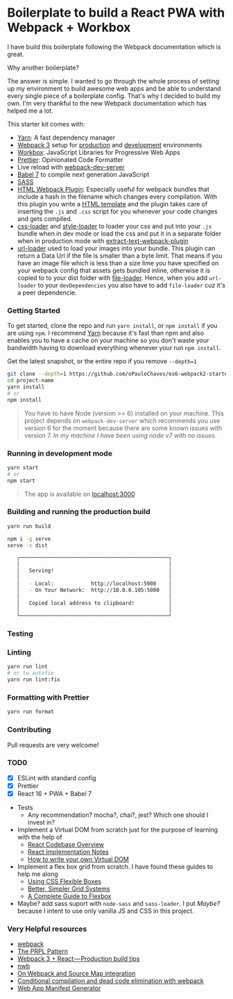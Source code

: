 # Boilerplate to build a React PWA with Webpack + Workbox

I have build this boilerplate following the Webpack documentation which is great.

Why another boilerplate?

The answer is simple. I wanted to go through the whole process of setting up my environment to build
awesome web apps and be able to understand every single piece of a boilerplate config. That's why I
decided to build my own. I'm very thankful to the new Webpack documentation which has helped me a lot.

This starter kit comes with:

- [Yarn](https://yarnpkg.com/): A fast dependency manager
- [Webpack 3](https://webpack.js.org) setup for [production](./config/webpack.prod.js) and [development](./config/webpack.dev.js) environments
- [Workbox](https://workboxjs.org/): JavaScript Libraries for Progressive Web Apps
- [Prettier](https://github.com/prettier/prettier): Opinionated Code Formatter
- Live reload with [webpack-dev-server](https://github.com/webpack/webpack-dev-server)
- [Babel 7](https://babeljs.io/) to compile next generation JavaScript
- [SASS](http://sass-lang.com/)
- [HTML Webpack Plugin](https://github.com/ampedandwired/html-webpack-plugin): Especially useful for webpack bundles that include a hash in the filename which changes every compilation. With this plugin you write a [HTML template](./src/index.html) and the plugin takes care of inserting the `.js` and `.css` script for you whenever your code changes and gets compiled.
- [css-loader](https://github.com/webpack/css-loader) and [style-loader](https://github.com/webpack/style-loader) to loader your css and put into your `.js` bundle when in dev mode or load the css and put it in a separate folder when in production mode with [extract-text-webpack-plugin](https://github.com/webpack/extract-text-webpack-plugin)
- [url-loader](https://github.com/webpack/url-loader) used to load your images into your bundle. This plugin can return a Data Url if the file is smaller than a byte limit. That means if you have an image file which is less than a size lime you have specified on your webpack config that assets gets bundled inline, otherwise it is copied to to your dist folder with [file-loader](https://github.com/webpack/file-loader). Hence, when you add `url-loader` to your `devDependencies` you also have to add `file-loader` cuz it's a peer dependencie.

### Getting Started

To get started, clone the repo and run `yarn install`, or `npm install` if you are using `npm`. I recommend [Yarn](https://yarnpkg.com/) because it's fast than npm and also enables you to have a cache on your machine so you don't waste your bandwidth having to download everything whenever your run `npm install`.

Get the latest snapshot, or the entire repo if you remove `--depth=1`
```sh
git clone --depth=1 https://github.com/oPauloChaves/es6-webpack2-starter.git project-name
cd project-name
yarn install
# or
npm install
```

> You have to have Node (version >= 6) installed on your machine. This project depends on `webpack-dev-server` which recommends you use version 6 for the moment because there are some known issues with version 7. *In my machine I have been using node v7 with no issues.*

### Running in development mode
```sh
yarn start
# or
npm start 
```

> The app is available on [localhost:3000](http://localhost:3000)

### Building and running the production build
```sh
yarn run build

npm i -g serve
serve -s dist

   ┌────────────────────────────────────────────────┐
   │                                                │
   │   Serving!                                     │
   │                                                │
   │   - Local:            http://localhost:5000    │
   │   - On Your Network:  http://10.0.0.105:5000   │
   │                                                │
   │   Copied local address to clipboard!           │
   │                                                │
   └────────────────────────────────────────────────┘
```

### Testing


### Linting

```sh
yarn run lint
# or to autofix
yarn run lint:fix
```

### Formatting with Prettier

```sh
yarn run format
```

### Contributing

Pull requests are very welcome!

### TOD0

- [X] ESLint with standard config
- [X] Prettier
- [X] React 16 + PWA + Babel 7
- Tests
  - Any recommendation? mocha?, chai?, jest? Which one should I invest in?
- Implement a Virtual DOM from scratch just for the purpose of learning with the help of
  - [React Codebase Overview](https://facebook.github.io/react/contributing/codebase-overview.html)
  - [React Implementation Notes](https://facebook.github.io/react/contributing/implementation-notes.html)
  - [How to write your own Virtual DOM](https://medium.com/@deathmood/how-to-write-your-own-virtual-dom-ee74acc13060)
- Implement a flex box grid from scratch. I have found these guides to help me along
  - [Using CSS Flexible Boxes](https://developer.mozilla.org/en-US/docs/Web/CSS/CSS_Flexible_Box_Layout/Using_CSS_flexible_boxes)
  - [Better, Simpler Grid Systems](https://philipwalton.github.io/solved-by-flexbox/demos/grids/)
  - [A Complete Guide to Flexbox](https://css-tricks.com/snippets/css/a-guide-to-flexbox/)
- Maybe? add sass suport with `node-sass` and `sass-loader`. I put *Maybe?* because I intent to use only vanilla JS and CSS in this project.

### Very Helpful resources

- [webpack](https://webpack.js.org/)
- [The PRPL Pattern](https://developers.google.com/web/fundamentals/performance/prpl-pattern/)
- [Webpack 3 + React — Production build tips](https://medium.com/netscape/webpack-3-react-production-build-tips-d20507dba99a)
- [nwb](https://github.com/insin/nwb)
- [On Webpack and Source Map integration](https://lorefnon.me/2016/12/03/on-webpack-and-source-map-integration.html)
- [Conditional compilation and dead code elimination with webpack](https://www.thomann.io/blog/post/webpack_conditional_compilation_dead_code_elimination)
- [Web App Manifest Generator](https://app-manifest.firebaseapp.com/)

